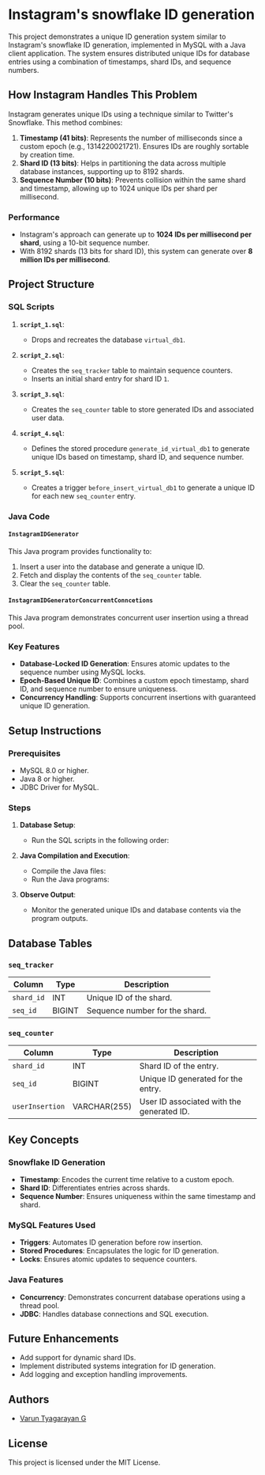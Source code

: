 # Instagram's snowflake ID generation

This project demonstrates a unique ID generation system similar to Instagram's snowflake ID generation, implemented in MySQL with a Java client application. The system ensures distributed unique IDs for database entries using a combination of timestamps, shard IDs, and sequence numbers.

## How Instagram Handles This Problem

Instagram generates unique IDs using a technique similar to Twitter's Snowflake. This method combines:

1. **Timestamp (41 bits)**: Represents the number of milliseconds since a custom epoch (e.g., 1314220021721). Ensures IDs are roughly sortable by creation time.
2. **Shard ID (13 bits)**: Helps in partitioning the data across multiple database instances, supporting up to 8192 shards.
3. **Sequence Number (10 bits)**: Prevents collision within the same shard and timestamp, allowing up to 1024 unique IDs per shard per millisecond.

### Performance

- Instagram's approach can generate up to **1024 IDs per millisecond per shard**, using a 10-bit sequence number.
- With 8192 shards (13 bits for shard ID), this system can generate over **8 million IDs per millisecond**.
## Project Structure

### SQL Scripts

1. **`script_1.sql`**: 
   - Drops and recreates the database `virtual_db1`.

2. **`script_2.sql`**: 
   - Creates the `seq_tracker` table to maintain sequence counters.
   - Inserts an initial shard entry for shard ID `1`.

3. **`script_3.sql`**: 
   - Creates the `seq_counter` table to store generated IDs and associated user data.

4. **`script_4.sql`**: 
   - Defines the stored procedure `generate_id_virtual_db1` to generate unique IDs based on timestamp, shard ID, and sequence number.

5. **`script_5.sql`**: 
   - Creates a trigger `before_insert_virtual_db1` to generate a unique ID for each new `seq_counter` entry.

### Java Code

#### `InstagramIDGenerator`
This Java program provides functionality to:
1. Insert a user into the database and generate a unique ID.
2. Fetch and display the contents of the `seq_counter` table.
3. Clear the `seq_counter` table.

#### `InstagramIDGeneratorConcurrentConncetions`
This Java program demonstrates concurrent user insertion using a thread pool.

### Key Features
- **Database-Locked ID Generation**: Ensures atomic updates to the sequence number using MySQL locks.
- **Epoch-Based Unique ID**: Combines a custom epoch timestamp, shard ID, and sequence number to ensure uniqueness.
- **Concurrency Handling**: Supports concurrent insertions with guaranteed unique ID generation.

## Setup Instructions

### Prerequisites
- MySQL 8.0 or higher.
- Java 8 or higher.
- JDBC Driver for MySQL.

### Steps

1. **Database Setup**:
   - Run the SQL scripts in the following order:

2. **Java Compilation and Execution**:
   - Compile the Java files:
   - Run the Java programs:

3. **Observe Output**:
   - Monitor the generated unique IDs and database contents via the program outputs.

## Database Tables

### `seq_tracker`
| Column     | Type    | Description                                      |
|------------|---------|--------------------------------------------------|
| `shard_id` | INT     | Unique ID of the shard.                         |
| `seq_id`   | BIGINT  | Sequence number for the shard.                  |

### `seq_counter`
| Column         | Type         | Description                                |
|----------------|--------------|--------------------------------------------|
| `shard_id`     | INT          | Shard ID of the entry.                     |
| `seq_id`       | BIGINT       | Unique ID generated for the entry.         |
| `userInsertion`| VARCHAR(255) | User ID associated with the generated ID.  |

## Key Concepts

### Snowflake ID Generation
- **Timestamp**: Encodes the current time relative to a custom epoch.
- **Shard ID**: Differentiates entries across shards.
- **Sequence Number**: Ensures uniqueness within the same timestamp and shard.

### MySQL Features Used
- **Triggers**: Automates ID generation before row insertion.
- **Stored Procedures**: Encapsulates the logic for ID generation.
- **Locks**: Ensures atomic updates to sequence counters.

### Java Features
- **Concurrency**: Demonstrates concurrent database operations using a thread pool.
- **JDBC**: Handles database connections and SQL execution.

## Future Enhancements
- Add support for dynamic shard IDs.
- Implement distributed systems integration for ID generation.
- Add logging and exception handling improvements.

## Authors
- [Varun Tyagarayan G](https://varuntyagarayanme.netlify.app/)


## License
This project is licensed under the MIT License.
